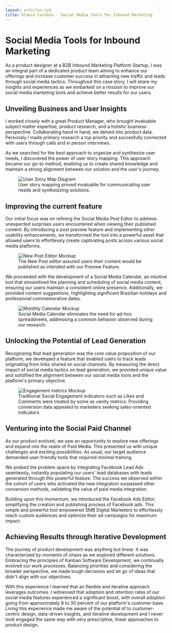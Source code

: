 ```yaml
---
layout: articles.njk
title: Glauco Cardoso - Social Media Tools for Inbound Marketing
---
```


# Social Media Tools for Inbound Marketing

As a product designer at a B2B Inbound Marketing Platform Startup, I was an integral part of a dedicated product team aiming to enhance our offerings and increase customer success in attracting new traffic and leads through social media tactics. Throughout this case story, I will share my insights and experiences as we embarked on a mission to improve our social media marketing tools and achieve better results for our users.

## Unveiling Business and User Insights

I worked closely with a great Product Manager, who brought invaluable subject matter expertise, product research, and a holistic business perspective. Collaborating hand in hand, we delved into product data. Personaly I made primary research a top priority and succesfully connected with users through calls and in person interviews.

As we searched for the best approach to organize and synthesize user needs, I discovered the power of user story mapping. This approach became our go-to method, enabling us to create shared knowledge and maintain a strong alignment between our solution and the user's journey.

<figure>
<img src="/assets/img/social-media-tools/user-story-map.png" alt="User Story Map Diagram" title="User Story Mapping the Journey of success with Social Media">
<figcaption>
User story mapping proved invaluable for communicating user needs and synthesizing solutions.
</figcaption>
</figure>

## Improving the current feature

Our initial focus was on refining the Social Media Post Editor to address unexpected surprises users encountered when viewing their published content. By introducing a post preview feature and implementing other usability enhancements, we transformed the tool into a powerful asset that allowed users to effortlessly create captivating posts across various social media platforms.

<figure>
<img src="/assets/img/social-media-tools/new-post.png" alt="New Post Editor Mockup" title="New Post Editor Mockup">
<figcaption>
The New Post editor assured users their content would be published as intended with our Preview Feature.
</figcaption>
</figure>

We proceeded with the development of a Social Media Calendar, an intuitive tool that streamlined the planning and scheduling of social media content, ensuring our users maintain a consistent online presence. Additionally, we provided content suggestions, highlighting significant Brazilian holidays and professional commemorative dates.

<figure>
<img src="/assets/img/social-media-tools/monthly-calendar.png" alt="Monthly Calendar Mockup" title="Monthly Calendar Mockup">
<figcaption>
Social Media Calendar eliminates the need for ad-hoc spreadsheets, addressing a common behavior observed during our research.
</figcaption>
</figure>

## Unlocking the Potential of Lead Generation

Recognizing that lead generation was the core value proposition of our platform, we developed a feature that enabled users to track leads originating from links shared on social channels. By measuring the direct impact of social media tactics on lead generation, we provided unique value and solidified the alignment between our social media tools and the platform's primary objective.

<figure>
<img src="/assets/img/social-media-tools/engagement.png" alt="Engagement metrics Mockup" title="Engagement metrics Mockup">
<figcaption>
Traditional Social Engagement indicators such as Likes and Comments were treated by some as vanity metrics. Providing conversion data appealed to marketers seeking sales-oriented indicators.
</figcaption>
</figure>

## Venturing into the Social Paid Channel

As our product evolved, we saw an opportunity to explore new offerings and expand into the realm of Paid Media. This presented us with unique challenges and exciting possibilities. As usual, our target audience demanded user-friendly tools that required minimal training.

We probed the problem space by integrating Facebook Lead Ads seamlessly, instantly populating our users' lead databases with leads generated through this powerful feature. The success we observed within the cohort of users who activated the new integration surpassed other conversion methods, validating the value of paid media integration.

Building upon this momentum, we introduced the Facebook Ads Editor, simplifying the creation and publishing process of Facebook ads. This simple and powerful tool empowered SMB Digital Marketers to effortlessly reach custom audiences and optimize their ad campaigns for maximum impact.

## Achieving Results through Iterative Development

The journey of product development was anything but linear. It was characterized by moments of chaos as we explored different solutions. Embracing the principles of Kanban Software Development, we continually evolved our work processes. Balancing priorities and considering the broader perspective, we made tough decisions and let go of ideas that didn't align with our objectives.

With this experience I learned that an flexible and iterative approach leverages outcomes. I witnessed that adoption and retention rates of our social media features experienced a significant boost, with overall adoption going from approximately 8 to 30 percent of our platform's customer base. Living this experience made me aware of the potential of to customer-centric design, data-driven insights, and iterative development and I never took engaged the same way with very prescriptive, linear approaches to product design.
